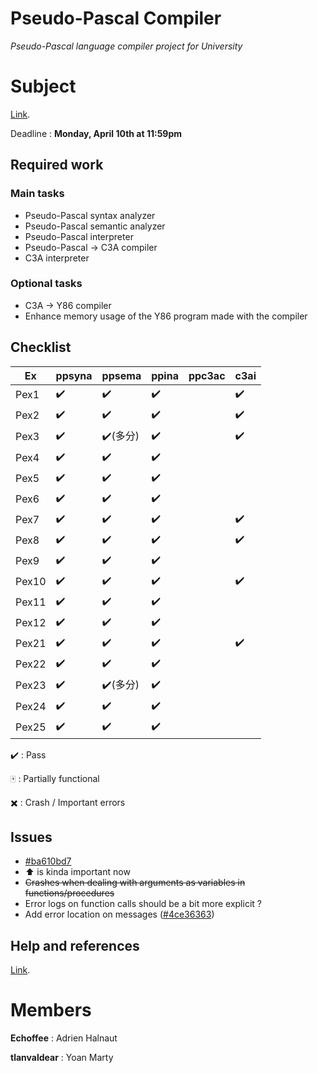 
# Pseudo-Pascal Compiler
*Pseudo-Pascal language compiler project for University*

# Subject
[Link](http://dept-info.labri.fr/ENSEIGNEMENT/compi/projet.pdf).

Deadline : **Monday, April 10th at 11:59pm**

## Required work

### Main tasks

- Pseudo-Pascal syntax analyzer
- Pseudo-Pascal semantic analyzer
- Pseudo-Pascal interpreter
- Pseudo-Pascal -> C3A compiler
- C3A interpreter

### Optional tasks

- C3A -> Y86 compiler
- Enhance memory usage of the Y86 program made with the compiler

## Checklist
Ex 	  | ppsyna | ppsema	 | ppina | ppc3ac | c3ai |
------|--------|---------|-------|--------|------|
Pex1  | ✔️ 	  |	✔️		|✔️		|		 | ✔️		|
Pex2  | ✔️ 	  |	✔️		|✔️		|		 | ✔️		|
Pex3  | ✔️ 	  |	✔️(多分)|✔️	  |		 | ✔️		|
Pex4  | ✔️ 	  |	✔️		|✔️		|		 |		|
Pex5  | ✔️ 	  |	✔️		|✔️		|		 |		|
Pex6  | ✔️ 	  |	✔️		|✔️		|		 |		|
Pex7  | ✔️ 	  |	✔️		|✔️		|		 |	✔️	|
Pex8  | ✔️ 	  |	✔️		|✔️		|		 |	✔️	|  
Pex9  | ✔️ 	  |	✔️		|✔️		|		 |		|
Pex10 | ✔️	  |	✔️		|✔️		|		 |	✔️	|
Pex11 | ✔️ 	  |	✔️		|✔️		|		 |		|
Pex12 | ✔️	  |	✔️		|✔️		|		 |		|
Pex21 | ✔️	  |	✔️		|✔️		|		 |	✔️	|
Pex22 | ✔️	  |	✔️		|✔️		|		 |		|
Pex23 | ✔️	  |	✔️(多分)|✔️	  |		 |		|
Pex24 | ✔️	  |	✔️		|✔️		|		 |		|
Pex25 | ✔️	  |	✔️		|✔️		|		 |		|

✔️ : Pass

🀄 : Partially functional

✖️ : Crash / Important errors

## Issues
- [#ba610bd7](https://github.com/Echoffee/pp-compiler/commit/ba610bd799cef48539d7e537eecc1285ef51a5e2)
- ⬆️ is kinda important now
- ~~Crashes when dealing with arguments as variables in functions/procedures~~
- Error logs on function calls should be a bit more explicit ?
- Add error location on messages ([#4ce36363](https://github.com/Echoffee/pp-compiler/commit/4ce363631ff69613c96d2842c5fae2b0d84470eb))

## Help and references

[Link](http://dept-info.labri.fr/ENSEIGNEMENT/compi/).

# Members

**Echoffee** : Adrien Halnaut

**tlanvaldear** : Yoan Marty
